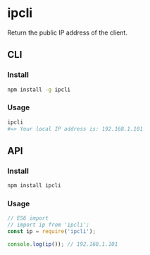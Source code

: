 # ipcli
Return the public IP address of the client.

## CLI

### Install
```sh
npm install -g ipcli
```

### Usage
```sh
ipcli
#=> Your local IP address is: 192.168.1.101
```

## API

### Install
```sh
npm install ipcli
```

### Usage
```js
// ES6 import
// import ip from 'ipcli';
const ip = require('ipcli');

console.log(ip()); // 192.168.1.101
``` 